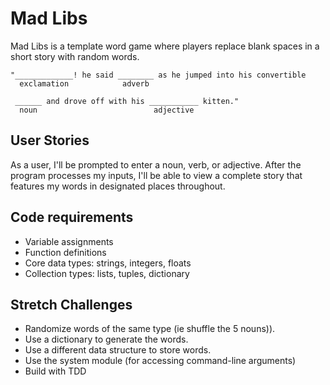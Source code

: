 # Mad Libs
Mad Libs is a template word game where players replace blank spaces in a short story with random words.
 
 ```
 "_____________! he said ________ as he jumped into his convertible
   exclamation            adverb
      
  ______ and drove off with his ___________ kitten."
   noun                          adjective
   ```

## User Stories
As a user, I'll be prompted to enter a noun, verb, or adjective. After the program processes my inputs, I'll be able to view a complete story that features my words in designated places throughout.

## Code requirements
- Variable assignments
- Function definitions
- Core data types: strings, integers, floats
- Collection types: lists, tuples, dictionary


## Stretch Challenges
- Randomize words of the same type (ie shuffle the 5 nouns)).
- Use a dictionary to generate the words.
- Use a different data structure to store words.
- Use the system module (for accessing command-line arguments)
- Build with TDD
